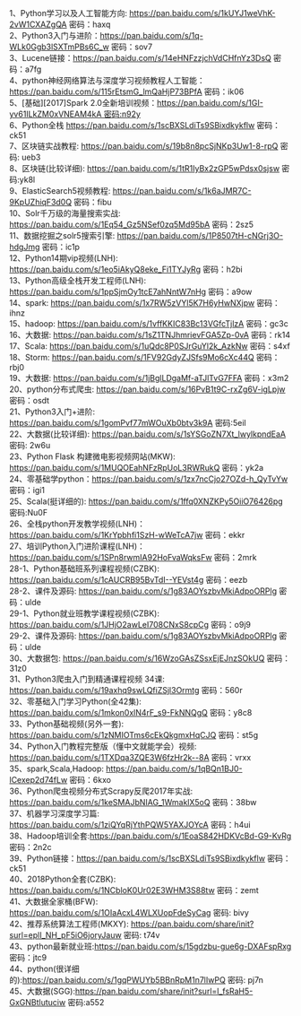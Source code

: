 1、Python学习以及人工智能方向: https://pan.baidu.com/s/1kUYJ1weVhK-2vW1CXAZgQA 密码：haxq  
2、Python3入门与进阶：https://pan.baidu.com/s/1q-WLk0Ggb3lSXTmPBs6C_w 密码：sov7  
3、Lucene链接：https://pan.baidu.com/s/14eHNFzzjchVdCHfnYz3DsQ 密码：a7fg  
4、python神经网络算法与深度学习视频教程人工智能：https://pan.baidu.com/s/115rEtsmG_lmQaHjP73BPfA 密码：ik06  
5、[基础][2017]Spark 2.0全新培训视频：https://pan.baidu.com/s/1GI-yv61ILkZM0xVNEAM4kA 密码:n92y  
6、Python全栈 https://pan.baidu.com/s/1scBXSLdiTs9SBixdkykflw 密码：ck51  
7、区块链实战教程: https://pan.baidu.com/s/19b8n8pcSjNKp3Uw1-8-rpQ 密码: ueb3  
8、区块链(比较详细): https://pan.baidu.com/s/1tR1IyBx2zGP5wPdsx0sjsw 密码:yk8l  
9、ElasticSearch5视频教程: https://pan.baidu.com/s/1k6aJMR7C-9KpUZhiqF3d0Q 密码：fibu  
10、Solr千万级的海量搜索实战: https://pan.baidu.com/s/1Eq54_Gz5NSef0zq5Md95bA 密码：2sz5  
11、数据挖掘之solr5搜索引擎: https://pan.baidu.com/s/1P8507tH-cNGrj3O-hdgJmg 密码：ic1p  
12、Python14期vip视频(LNH): https://pan.baidu.com/s/1eo5iAkyQ8eke_Fi1TYJyRg 密码：h2bi   
13、Python高级全栈开发工程师(LNH): https://pan.baidu.com/s/1ppSjmOy1tcE7ahNntW7nHg 密码：a9ow  
14、spark: https://pan.baidu.com/s/1x7RW5zVYl5K7H6yHwNXjpw 密码：ihnz  
15、hadoop: https://pan.baidu.com/s/1vffKKIC83Bc13VGfcTjlzA 密码：gc3c  
16、大数据: https://pan.baidu.com/s/1sZ1TNJhmrievFGA5Zp-0vA 密码：rk14  
17、Scala: https://pan.baidu.com/s/1uQdc8P0SJrGuYl2k_AzkNw 密码：s4xf  
18、Storm: https://pan.baidu.com/s/1FV92GdyZJSfs9Mo6cXc44Q 密码：rbj0  
19、大数据: https://pan.baidu.com/s/1jBglLDgaMf-aTJlTvG7FFA 密码：x3m2  
20、python分布式爬虫: https://pan.baidu.com/s/16PvB1t9C-rxZg6V-igLpjw 密码：osdt  
21、Python3入门+进阶: https://pan.baidu.com/s/1gomPvf77mWOuXb0btv3k9A 密码:5eil  
22、大数据(比较详细): https://pan.baidu.com/s/1sYSGoZN7Xt_lwylkpndEaA 密码: 2w6u  
23、Python Flask 构建微电影视频网站(MKW): https://pan.baidu.com/s/1MUQOEahNFzRpUoL3RWRukQ 密码：yk2a  
24、零基础学python：https://pan.baidu.com/s/1zx7ncCjo27OZd-h_QyTvYw 密码：igi1  
25、Scala(挺详细的): https://pan.baidu.com/s/1ffq0XNZKPy5OiiO76426pg 密码:Nu0F  
26、全栈python开发教学视频(LNH)：https://pan.baidu.com/s/1KrYpbhfi1SzH-wWeTcA7jw 密码：ekkr  
27、培训Python入门进阶课程(LNH)：https://pan.baidu.com/s/1SPn8rwmIA92HoFvaWqksFw 密码：2mrk  
28-1、Python基础班系列课程视频(CZBK): https://pan.baidu.com/s/1cAUCRB95BvTdI--YEVst4g 密码：eezb  
28-2、课件及源码: https://pan.baidu.com/s/1g83AOYszbvMkiAdpoORPlg 密码：ulde  
29-1、Python就业班教学课程视频(CZBK): https://pan.baidu.com/s/1JHjO2awLeI708CNxS8cpCg 密码：o9j9  
29-2、课件及源码: https://pan.baidu.com/s/1g83AOYszbvMkiAdpoORPlg 密码：ulde  
30、大数据包: https://pan.baidu.com/s/16WzoGAsZSsxEjEJnzSOkUQ 密码：31z0  
31、Python3爬虫入门到精通课程视频 34课: https://pan.baidu.com/s/19axhq9swLQfiZSjl3Ormtg 密码：560r  
32、零基础入门学习Python(全42集): https://pan.baidu.com/s/1mkon0xlN4rF_s9-FkNNQgQ 密码：y8c8  
33、Python基础视频(另外一套): https://pan.baidu.com/s/1zNMIOTms6cEkQkgmxHqCJQ 密码：st5g  
34、Python入门教程完整版（懂中文就能学会）视频: https://pan.baidu.com/s/1TXDqa3ZQE3W6fzHr2k--8A 密码：vrxx  
35、spark,Scala,Hadoop: https://pan.baidu.com/s/1qBQn1BJ0-lCexep2d74fLw 密码：6kxo  
36、Python爬虫视频分布式Scrapy反爬2017年实战: https://pan.baidu.com/s/1keSMAJbNIAG_1WmaklX5oQ 密码：38bw   
37、机器学习深度学习篇: https://pan.baidu.com/s/1ziQYqRjYthPQW5YAXJOYcA 密码：h4ui  
38、Hadoop培训全套:https://pan.baidu.com/s/1EoaS842HDKVcBd-G9-KvRg 密码：2n2c  
39、Python链接：https://pan.baidu.com/s/1scBXSLdiTs9SBixdkykflw 密码：ck51  
40、2018Python全套(CZBK): https://pan.baidu.com/s/1NCbloK0Ur02E3WHM3S88tw 密码：zemt  
41、大数据全家桶(BFW): https://pan.baidu.com/s/1OIaAcxL4WLXUopFdeSyCag 密码: bivy  
42、推荐系统算法工程师(MKXY): https://pan.baidu.com/share/init?surl=eplI_NH_pF5iO6joryJauw 密码: t74v  
43、python最新就业班:https://pan.baidu.com/s/15gdzbu-gue6g-DXAFspRxg 密码：jtc9  
44、python(很详细的):https://pan.baidu.com/s/1gqPWUYb5BBnRpM1n7lIwPQ 密码: pj7n  
45、大数据(SGG):https://pan.baidu.com/share/init?surl=l_fsRaH5-GxGNBtlutuciw 密码:a552  
